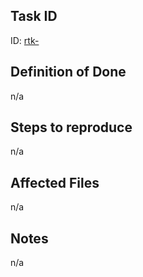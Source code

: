 ## Task ID

ID: [rtk-]()

## Definition of Done

n/a

## Steps to reproduce

n/a

## Affected Files

n/a

## Notes

n/a

